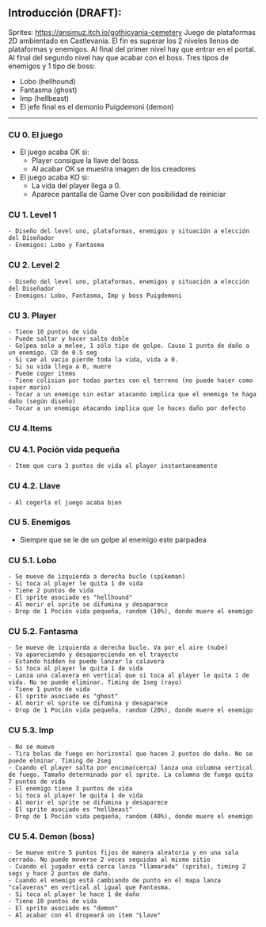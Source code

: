 ## Introducción (DRAFT):
Sprites: https://ansimuz.itch.io/gothicvania-cemetery
Juego de plataformas 2D ambientado en Castlevania.
El fin es superar los 2 niveles llenos de plataformas y enemigos.
Al final del primer nivel hay que entrar en el portal.
Al final del segundo nivel hay que acabar con el boss.
Tres tipos de enemigos y 1 tipo de boss:
- Lobo (hellhound)	
- Fantasma (ghost)
- Imp (hellbeast)
- El jefe final es el demonio Puigdemoni (demon)


____________________________________________________________________________________
### CU 0. El juego
- El juego acaba OK si:
	- Player consigue la llave del boss.
	- Al acabar OK se muestra imagen de los creadores
- El juego acaba KO si:
	- La vida del player llega a 0.
	- Aparece pantalla de Game Over con posibilidad de reiniciar
### CU 1. Level 1
	- Diseño del level uno, plataformas, enemigos y situación a elección del Diseñador
	- Enemigos: Lobo y Fantasma

### CU 2. Level 2
	- Diseño del level uno, plataformas, enemigos y situación a elección del Diseñador
	- Enemigos: Lobo, Fantasma, Imp y boss Puigdemoni
	
### CU 3. Player
	- Tiene 10 puntos de vida
	- Puede saltar y hacer salto doble
	- Golpea solo a melee, 1 sólo tipo de golpe. Causo 1 punto de daño a un enemigo. CD de 0.5 seg
	- Si cae al vacio pierde toda la vida, vida a 0.
	- Si su vida llega a 0, muere
	- Puede coger items
	- Tiene colision por todas partes con el terreno (no puede hacer como super mario)
	- Tocar a un enemigo sin estar atacando implica que el enemigo te haga daño (según diseño)
	- Tocar a un enemigo atacando implica que le haces daño por defecto

### CU 4.Items
### CU 4.1. Poción vida pequeña
	- Item que cura 3 puntos de vida al player instantaneamente
### CU 4.2. Llave
	- Al cogerla el juego acaba bien
	
### CU 5. Enemigos
 - Siempre que se le de un golpe al enemigo este parpadea
### CU 5.1. Lobo
	- Se mueve de izquierda a derecha bucle (spikeman)
	- Si toca al player le quita 1 de vida
	- Tiene 2 puntos de vida
	- El sprite asociado es "hellhound"
	- Al morir el sprite se difumina y desaparece
	- Drop de 1 Poción vida pequeña, random (10%), donde muere el enemigo

### CU 5.2. Fantasma
	- Se mueve de izquierda a derecha bucle. Va por el aire (nube)
	- Va apareciendo y desapareciendo en el trayecto
	- Estando hidden no puede lanzar la calavera
	- Si toca al player le quita 1 de vida
	- Lanza una calavera en vertical que si toca al player le quita 1 de vida. No se puede eliminar. Timing de 1seg (rayo)
	- Tiene 1 punto de vida
	- El sprite asociado es "ghost"
	- Al morir el sprite se difumina y desaparece
	- Drop de 1 Poción vida pequeña, random (20%), donde muere el enemigo
	
### CU 5.3. Imp
	- No se mueve
	- Tira bolas de fuego en horizontal que hacen 2 puntos de daño. No se puede elminar. Timing de 2seg
	- Cuando el player salta por encima(cerca) lanza una columna vertical de fuego. Tamaño determinado por el sprite. La columna de fuego quita 7 puntos de vida
	- El enemigo tiene 3 puntos de vida
	- Si toca al player le quita 1 de vida
	- Al morir el sprite se difumina y desaparece
	- El sprite asociado es "hellbeast"
	- Drop de 1 Poción vida pequeña, random (40%), donde muere el enemigo

### CU 5.4. Demon (boss)
	- Se mueve entre 5 puntos fijos de manera aleatoria y en una sala cerrada. No puede moverse 2 veces seguidas al mismo sitio
	- Cuando el jugador está cerca lanza "llamarada" (sprite), timing 2 segs y hace 2 puntos de daño.
	- Cuando el enemigo está cambiando de punto en el mapa lanza "calaveras" en vertical al igual que Fantasma.
	- Si toca al player le hace 1 de daño
	- Tiene 10 puntos de vida
	- El sprite asociado es "demon"
	- Al acabar con él dropeará un item "Llave"
	
	
	
	






